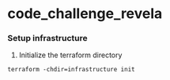 # code_challenge_revela

### Setup infrastructure

1. Initialize the terraform directory
```shell
terraform -chdir=infrastructure init
```